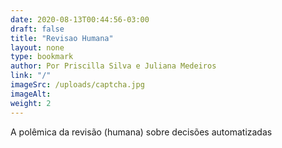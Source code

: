 ```yaml
---
date: 2020-08-13T00:44:56-03:00
draft: false
title: "Revisao Humana"
layout: none
type: bookmark
author: Por Priscilla Silva e Juliana Medeiros
link: "/"
imageSrc: /uploads/captcha.jpg
imageAlt:
weight: 2
---
```

A polêmica da revisão (humana) sobre decisões automatizadas
